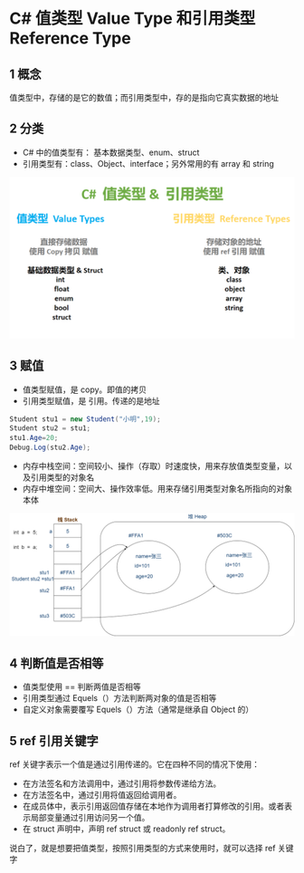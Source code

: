 # C# 值类型 Value Type 和引用类型 Reference Type

## 1 概念

值类型中，存储的是它的数值；而引用类型中，存的是指向它真实数据的地址

## 2 分类

- C# 中的值类型有： 基本数据类型、enum、struct
- 引用类型有：class、Object、interface；另外常用的有 array 和 string

![](../../../imgs/值类型&引用类型.png)

## 3 赋值

- 值类型赋值，是 copy。即值的拷贝
- 引用类型赋值，是 引用。传递的是地址

```C#
Student stu1 = new Student("小明",19);
Student stu2 = stu1;
stu1.Age=20;
Debug.Log(stu2.Age);
```

* 内存中栈空间：空间较小、操作（存取）时速度快，用来存放值类型变量，以及引用类型的对象名
* 内存中堆空间：空间大、操作效率低。用来存储引用类型对象名所指向的对象本体

![](../../../imgs/值类型&引用类型1.png)

## 4 判断值是否相等

* 值类型使用 == 判断两值是否相等
* 引用类型通过 Equels（）方法判断两对象的值是否相等
* 自定义对象需要覆写 Equels（）方法（通常是继承自 Object 的）

## 5 ref 引用关键字

ref 关键字表示一个值是通过引用传递的。它在四种不同的情况下使用：

- 在方法签名和方法调用中，通过引用将参数传递给方法。
- 在方法签名中，通过引用将值返回给调用者。
- 在成员体中，表示引用返回值存储在本地作为调用者打算修改的引用。或者表示局部变量通过引用访问另一个值。
- 在 struct 声明中，声明 ref struct 或 readonly ref struct。

说白了，就是想要把值类型，按照引用类型的方式来使用时，就可以选择 ref 关键字
